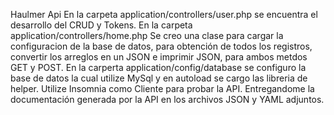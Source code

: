 Haulmer Api
En la carpeta application/controllers/user.php se encuentra el desarrollo del CRUD y Tokens.
En la carpeta application/controllers/home.php Se creo una clase para cargar la configuracion de la base de datos, para obtención de todos los registros, convertir los arreglos en un JSON e imprimir JSON, para ambos metdos GET y POST.
En la carperta application/config/database se configuro la base de datos la cual utilize MySql  y en autoload  se cargo las libreria de helper.
Utilize Insomnia como Cliente para probar la API. Entregandome la documentación generada por la API en los archivos JSON y YAML adjuntos.
